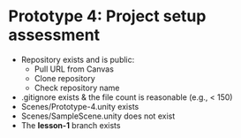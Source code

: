# Prototype 4: Project setup assessment

* Repository exists and is public:
  - Pull URL from Canvas
  - Clone repository
  - Check repository name 
* .gitignore exists & the file count is reasonable (e.g., < 150)
* Scenes/Prototype-4.unity exists
* Scenes/SampleScene.unity does not exist
* The **lesson-1** branch exists
